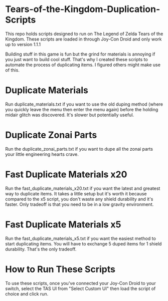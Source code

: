 # Tears-of-the-Kingdom-Duplication-Scripts
This repo holds scripts designed to run on The Legend of Zelda Tears of the Kingdom. These scripts are loaded in through Joy-Con Droid and only work up to version 1.1.1

Building stuff in this game is fun but the grind for materials is annoying if you just want to build cool stuff. That's why I created these scripts to automate the process of duplicating items. I figured others might make use of this.

# Duplicate Materials
Run duplicate_materials.txt if you want to use the old duping method (where you quickly leave the menu then enter the menu again) before the holding midair glitch was discovered. It's slower but potentially useful.

# Duplicate Zonai Parts
Run the duplicate_zonai_parts.txt if you want to dupe all the zonai parts your little engineering hearts crave.

# Fast Duplicate Materials x20
Run the fast_duplicate_materials_x20.txt if you want the latest and greatest way to duplicate items. It takes a little setup but it's worth it because compared to the x5 script, you don't waste any shield durability and it's faster. Only tradeoff is that you need to be in a low gravity environment.

# Fast Duplicate Materials x5
Run the fast_duplicate_materials_x5.txt if you want the easiest method to start duplicating items. You will have to exchange 5 duped items for 1 shield durability. That's the only tradeoff.

# How to Run These Scripts
To use these scripts, once you've connected your Joy-Con Droid to your switch, select the TAS UI from "Select Custom UI" then load the script of choice and click run.
